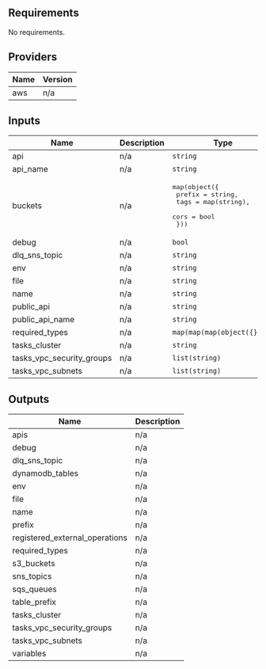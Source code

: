 ## Requirements

No requirements.

## Providers

| Name | Version |
|------|---------|
| aws | n/a |

## Inputs

| Name | Description | Type | Default | Required |
|------|-------------|------|---------|:--------:|
| api | n/a | `string` | `""` | no |
| api\_name | n/a | `string` | `""` | no |
| buckets | n/a | <pre>map(object({<br>    prefix = string,<br>    tags = map(string),<br>    cors = bool<br>  }))</pre> | `{}` | no |
| debug | n/a | `bool` | `false` | no |
| dlq\_sns\_topic | n/a | `string` | `""` | no |
| env | n/a | `string` | n/a | yes |
| file | n/a | `string` | n/a | yes |
| name | n/a | `string` | n/a | yes |
| public\_api | n/a | `string` | `""` | no |
| public\_api\_name | n/a | `string` | `""` | no |
| required\_types | n/a | `map(map(map(object({}))))` | `{}` | no |
| tasks\_cluster | n/a | `string` | `""` | no |
| tasks\_vpc\_security\_groups | n/a | `list(string)` | `[]` | no |
| tasks\_vpc\_subnets | n/a | `list(string)` | `[]` | no |

## Outputs

| Name | Description |
|------|-------------|
| apis | n/a |
| debug | n/a |
| dlq\_sns\_topic | n/a |
| dynamodb\_tables | n/a |
| env | n/a |
| file | n/a |
| name | n/a |
| prefix | n/a |
| registered\_external\_operations | n/a |
| required\_types | n/a |
| s3\_buckets | n/a |
| sns\_topics | n/a |
| sqs\_queues | n/a |
| table\_prefix | n/a |
| tasks\_cluster | n/a |
| tasks\_vpc\_security\_groups | n/a |
| tasks\_vpc\_subnets | n/a |
| variables | n/a |

